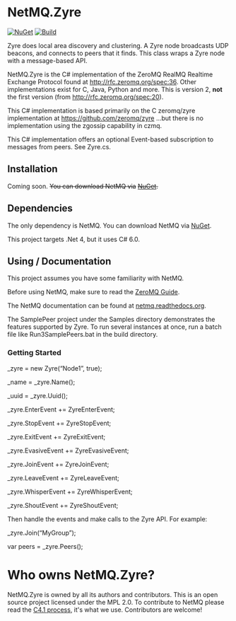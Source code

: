NetMQ.Zyre
==========

[![NuGet](https://img.shields.io/nuget/v/NetMQ.Zyre.svg)](https://www.nuget.org/packages/NetMQ.Zyre/) 
[![Build](https://img.shields.io/appveyor/ci/dalebrubaker/zyre.svg)](https://ci.appveyor.com/project/dalebrubaker/zyre)

Zyre does local area discovery and clustering. A Zyre node broadcasts UDP beacons, and connects to peers that it finds. This class wraps a Zyre node with a message-based API.

NetMQ.Zyre is the C\# implementation of the ZeroMQ RealMQ Realtime Exchange Protocol found at <http://rfc.zeromq.org/spec:36>. Other implementations exist for C, Java, Python and more. This is version 2, **not** the first version (from <http://rfc.zeromq.org/spec:20>).

This C\# implementation is based primarily on the C zeromq/zyre implementation at <https://github.com/zeromq/zyre> ...but there is no implementation using the zgossip capability in czmq.

This C\# implementation offers an optional Event-based subscription to messages from peers. See Zyre.cs.

Installation
------------

Coming soon. ~~You can download NetMQ via~~ [~~NuGet~~](https://nuget.org/packages/NetMQ/)~~.~~

Dependencies
------------

The only dependency is NetMQ. You can download NetMQ via [NuGet](https://nuget.org/packages/NetMQ/).

This project targets .Net 4, but it uses C\# 6.0.

Using / Documentation
---------------------

This project assumes you have some familiarity with NetMQ.

Before using NetMQ, make sure to read the [ZeroMQ Guide](http://zguide.zeromq.org/page:all).

The NetMQ documentation can be found at [netmq.readthedocs.org](http://netmq.readthedocs.org/en/latest/).

The SamplePeer project under the Samples directory demonstrates the features supported by Zyre. To run several instances at once, run a batch file like Run3SamplePeers.bat in the build directory.

### Getting Started

\_zyre = new Zyre(“Node1”, true);

\_name = \_zyre.Name();

\_uuid = \_zyre.Uuid();

\_zyre.EnterEvent += ZyreEnterEvent;

\_zyre.StopEvent += ZyreStopEvent;

\_zyre.ExitEvent += ZyreExitEvent;

\_zyre.EvasiveEvent += ZyreEvasiveEvent;

\_zyre.JoinEvent += ZyreJoinEvent;

\_zyre.LeaveEvent += ZyreLeaveEvent;

\_zyre.WhisperEvent += ZyreWhisperEvent;

\_zyre.ShoutEvent += ZyreShoutEvent;

Then handle the events and make calls to the Zyre API. For example:

\_zyre.Join(“MyGroup”);

var peers = \_zyre.Peers();

Who owns NetMQ.Zyre?
====================

NetMQ.Zyre is owned by all its authors and contributors. This is an open source project licensed under the MPL 2.0. To contribute to NetMQ please read the [C4.1 process](http://rfc.zeromq.org/spec:22), it's what we use. Contributors are welcome!
